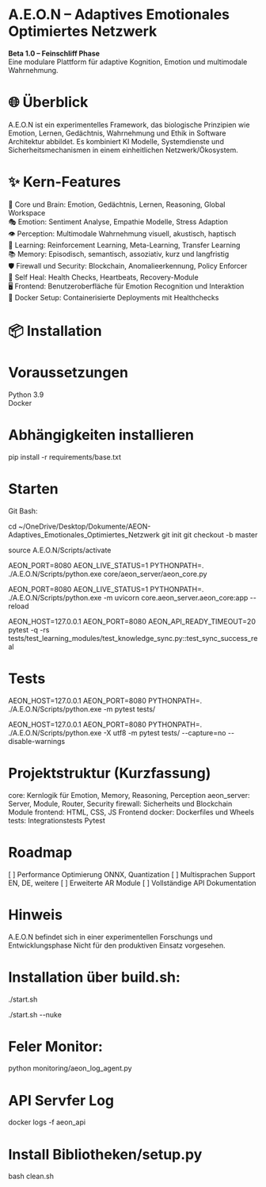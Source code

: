 # A.E.O.N – Adaptives Emotionales Optimiertes Netzwerk  

**Beta 1.0 – Feinschliff Phase**  
Eine modulare Plattform für adaptive Kognition, Emotion und multimodale Wahrnehmung. 



# 🌐 Überblick  
A.E.O.N ist ein experimentelles Framework, das biologische Prinzipien wie Emotion, Lernen, Gedächtnis, Wahrnehmung und Ethik in Software Architektur abbildet. 
Es kombiniert KI Modelle, Systemdienste und Sicherheitsmechanismen in einem einheitlichen Netzwerk/Ökosystem. 



# ✨ Kern-Features  
🧠 Core und Brain: Emotion, Gedächtnis, Lernen, Reasoning, Global Workspace  
🎭 Emotion: Sentiment Analyse, Empathie Modelle, Stress Adaption  
👁️ Perception: Multimodale Wahrnehmung visuell, akustisch, haptisch  
🧩 Learning: Reinforcement Learning, Meta-Learning, Transfer Learning  
📚 Memory: Episodisch, semantisch, assoziativ, kurz und langfristig  
🛡️ Firewall und Security: Blockchain, Anomalieerkennung, Policy Enforcer  
🔄 Self Heal: Health Checks, Heartbeats, Recovery-Module  
🖥️ Frontend: Benutzeroberfläche für Emotion Recognition und Interaktion  
🐳 Docker Setup: Containerisierte Deployments mit Healthchecks  



# 📦 Installation  

# Voraussetzungen  
Python 3.9  
Docker 

# Abhängigkeiten installieren
pip install -r requirements/base.txt


# Starten

Git Bash:

cd ~/OneDrive/Desktop/Dokumente/AEON-Adaptives_Emotionales_Optimiertes_Netzwerk
git init
git checkout -b master

source A.E.O.N/Scripts/activate

AEON_PORT=8080 AEON_LIVE_STATUS=1 PYTHONPATH=. ./A.E.O.N/Scripts/python.exe core/aeon_server/aeon_core.py

AEON_PORT=8080 AEON_LIVE_STATUS=1 PYTHONPATH=. ./A.E.O.N/Scripts/python.exe -m uvicorn core.aeon_server.aeon_core:app --reload


AEON_HOST=127.0.0.1 AEON_PORT=8080 AEON_API_READY_TIMEOUT=20 \
pytest -q -rs tests/test_learning_modules/test_knowledge_sync.py::test_sync_success_real


# Tests

AEON_HOST=127.0.0.1 AEON_PORT=8080 PYTHONPATH=. ./A.E.O.N/Scripts/python.exe -m pytest tests/

AEON_HOST=127.0.0.1 AEON_PORT=8080 PYTHONPATH=. ./A.E.O.N/Scripts/python.exe -X utf8 -m pytest tests/ --capture=no --disable-warnings


# Projektstruktur (Kurzfassung)

core: Kernlogik für Emotion, Memory, Reasoning, Perception
aeon_server: Server, Module, Router, Security
firewall: Sicherheits und Blockchain Module
frontend: HTML, CSS, JS Frontend
docker: Dockerfiles und Wheels
tests: Integrationstests Pytest


# Roadmap

[ ] Performance Optimierung ONNX, Quantization
[ ] Multisprachen Support EN, DE, weitere
[ ] Erweiterte AR Module
[ ] Vollständige API Dokumentation


# Hinweis

A.E.O.N befindet sich in einer experimentellen Forschungs und Entwicklungsphase
Nicht für den produktiven Einsatz vorgesehen.


# Installation über build.sh:

./start.sh

./start.sh --nuke


# Feler Monitor:

python monitoring/aeon_log_agent.py


# API Servfer Log

docker logs -f aeon_api


# Install Bibliotheken/setup.py

bash clean.sh



